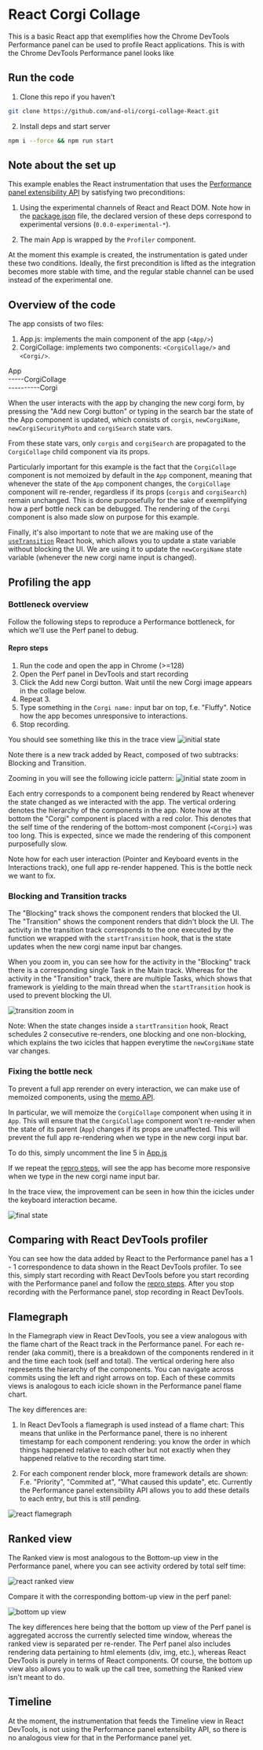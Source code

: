# React Corgi Collage

This is a basic React app that exemplifies how the Chrome DevTools
Performance panel can be used to profile React applications. This is
with the Chrome DevTools Performance panel looks like 

## Run the code

1. Clone this repo if you haven't
```bash
git clone https://github.com/and-oli/corgi-collage-React.git
```
2. Install deps and start server
```bash
npm i --force && npm run start
```

## Note about the set up

This example enables the React instrumentation that uses the 
[Performance panel extensibility API](https://developer.chrome.com/docs/devtools/performance/extension) by satisfying two preconditions:

1. Using the experimental channels of React and React DOM. Note how in
the [package.json](./package.json#L10) file, the declared version of these
deps correspond to experimental versions (`0.0.0-experimental-*`).

2. The main App is wrapped by the `Profiler` component.

At the moment this example is created, the instrumentation is gated under
these two conditions. Ideally, the first precondition is lifted as the
integration becomes more stable with time, and the regular stable
channel can be used instead of the experimental one.

## Overview of the code

The app consists of two files:
1. App.js: implements the main component of
the app (`<App/>`) 
2. CorgiCollage: implements two components: `<CorgiCollage/>` and 
`<Corgi/>`.

App<br>
-----CorgiCollage<br>
----------Corgi<br>


When the user interacts with the app by changing the new corgi form,
by pressing the "Add new Corgi button" or typing in the search bar the
state of the App component is updated, which consists of `corgis`, `newCorgiName`, `newCorgiSecurityPhoto` and `corgiSearch` state vars.

From these state vars, only `corgis` and `corgiSearch` are propagated to
the `CorgiCollage` child component via its props.

Particularly important for this example is the fact that the
`CorgiCollage` component is not memoized by default in the `App` 
component, meaning that whenever the state of the `App` component
changes, the `CorgiCollage` component will re-render, regardless if its
props (`corgis` and `corgiSearch`) remain unchanged. This is done
purposefully for the sake of exemplifying how a perf bottle neck can be
debugged. The rendering of the `Corgi` component is also made slow on
purpose for this example.

Finally, it's also important to note that we are making use of the
[`useTransition`](https://react.dev/reference/react/useTransition) React
hook, which allows you to update a state variable without blocking the
UI. We are using it to update the `newCorgiName` state variable
(whenever the new corgi name input is changed).

## Profiling the app

### Bottleneck overview
Follow the following steps to reproduce a Performance bottleneck,
for which we'll use the Perf panel to debug.

#### Repro steps

1. Run the code and open the app in Chrome (>=128)
2. Open the Perf panel in DevTools and start recording
3. Click the Add new Corgi button. Wait until the new Corgi image
appears in the collage below.
4. Repeat 3.
5. Type something in the `Corgi name:` input bar on top, f.e. "Fluffy".
Notice how the app becomes unresponsive to interactions.
6. Stop recording.

You should see something like this in the trace view
![initial state](./public/initial-state.png "Initial state")

Note there is a new track added by React, composed of two subtracks: Blocking and Transition.

Zooming in you will see the following icicle pattern:
![initial state zoom in](./public/initial-state-zoom-in.png "Initial state zoomed-in")

Each entry corresponds to a component being rendered by React whenever
the state changed as we interacted with the app. The vertical ordering
denotes the hierarchy of the components in the app. Note how at the
bottom the "Corgi" component is placed with a red color. This denotes
that the self time of the rendering of the bottom-most component
(`<Corgi>`) was too long. This is expected, since we made the rendering
of this component purposefully slow.

Note how for each user interaction (Pointer and Keyboard events in the
Interactions track), one full app re-render happened. This is the
bottle neck we want to fix.
 
### Blocking and Transition tracks

The "Blocking" track shows the component renders that blocked the UI.
The "Transition" shows the component renders that didn't block the UI.
The activity in the transition track corresponds to the one executed
by the function we wrapped with the `startTransition` hook, that is
the state updates when the new corgi name input bar changes.

When you zoom in, you can see how for the activity in the "Blocking"
track there is a corresponding single Task in the Main track. Whereas
for the activity in the "Transition" track, there are multiple Tasks,
which shows that framework is yielding to the main thread when the 
`startTransition` hook is used to prevent blocking the UI.

![transition zoom in](./public/transition-zoom.png "Transition track zoomed-in")

Note: When the state changes inside a `startTransition` hook, React
schedules 2 consecutive re-renders, one blocking and one non-blocking,
which explains the two icicles that happen everytime the `newCorgiName`
state var changes.

### Fixing the bottle neck

To prevent a full app rerender on every interaction, we can make use of
memoized components, using the [memo API](https://react.dev/reference/react/memo).

In particular, we will memoize the `CorgiCollage` component when using
it in `App`. This will ensure that the `CorgiCollage` component won't
re-render when the state of its parent (`App`) changes if its props are
unaffected. This will prevent the full app re-rendering when we type in
the new corgi input bar.

To do this, simply uncomment the line 5 in [App.js](./src/App.js#L5)

If we repeat the [repro steps](#repro-steps), will see the app has
become more responsive when we type in the new corgi name input bar.

In the trace view, the improvement can be seen in how thin the icicles under the keyboard interaction became.

![final state](./public/final-state.png "Final state")

## Comparing with React DevTools profiler

You can see how the data added by React to the Performance panel has a
1 - 1 correspondence to data shown in the React DevTools profiler. To
see this, simply start recording with React DevTools before you start
recording with the Performance panel and follow the [repro steps](#repro-steps).
After you stop recording with the Performance panel, stop recording in
React DevTools.

## Flamegraph

In the Flamegraph view in React DevTools, you see a view analogous with
the flame chart of the React track in the Performance panel.
For each re-render (aka commit), there is a breakdown of the components rendered in it and the time each took (self and total). The vertical ordering here also represents the hierarchy of the components. You can navigate across commits using the left and right arrows on top. Each of these commits views is analogous to each icicle shown in the Performance panel flame chart.

The key differences are:
1. In React DevTools a flamegraph is used instead of a flame chart: This means that unlike in the Performance panel, there is no inherent timestamp for each component rendering: you know the order in which things happened relative to each other but not exactly when they happened relative to the recording start time.

2. For each component render block, more framework details are shown: F.e. "Priority", "Commited at", "What caused this update", etc. Currently the Performance panel extensibility API allows you to add these details to each entry, but this is still pending.

![react flamegraph](./public/react-devtools-flamegraph.png "React flamegraph")

## Ranked view

The Ranked view is most analogous to the Bottom-up view in the Performance panel, where you can see activity ordered by total self time:

![react ranked view](./public/react-devtools-ranked.png "React ranked view")

Compare it with the corresponding bottom-up view in the perf panel:

![bottom up view](./public/bottom-up.png "Bottom up view")

The key differences here being that the bottom up view of the Perf panel is aggregated accross the currently selected time window, whereas the ranked view is separated per re-render. The Perf panel also includes rendering data pertaining to html elements (div, img, etc.), whereas React DevTools is purely in terms of React components. Of course, the bottom up view also allows you to walk up the call tree, something the Ranked view isn't meant to do.

## Timeline

At the moment, the instrumentation that feeds the Timeline view in React DevTools, is not using the
Performance panel extensibility API, so there is no analogous view for that in the Performance
panel yet.
